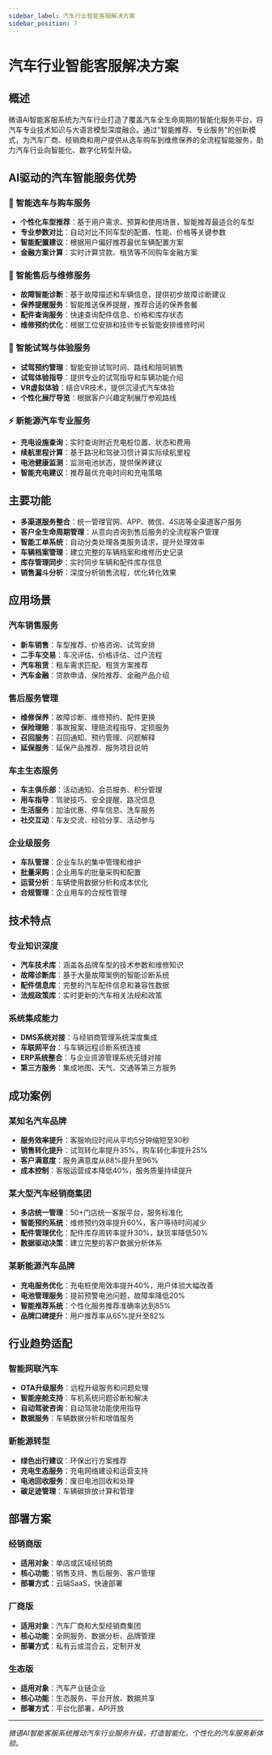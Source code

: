 ```yaml
---
sidebar_label: 汽车行业智能客服解决方案
sidebar_position: 7
---
```


# 汽车行业智能客服解决方案

## 概述

微语AI智能客服系统为汽车行业打造了覆盖汽车全生命周期的智能化服务平台，将汽车专业技术知识与大语言模型深度融合。通过"智能推荐、专业服务"的创新模式，为汽车厂商、经销商和用户提供从选车购车到维修保养的全流程智能服务，助力汽车行业向智能化、数字化转型升级。

## AI驱动的汽车智能服务优势

### 🚗 智能选车与购车服务

- **个性化车型推荐**：基于用户需求、预算和使用场景，智能推荐最适合的车型
- **专业参数对比**：自动对比不同车型的配置、性能、价格等关键参数
- **智能配置建议**：根据用户偏好推荐最优车辆配置方案
- **金融方案计算**：实时计算贷款、租赁等不同购车金融方案

### 🔧 智能售后与维修服务

- **故障智能诊断**：基于故障描述和车辆信息，提供初步故障诊断建议
- **保养提醒服务**：智能推送保养提醒，推荐合适的保养套餐
- **配件查询服务**：快速查询配件信息、价格和库存状态
- **维修预约优化**：根据工位安排和技师专长智能安排维修时间

### 📱 智能试驾与体验服务

- **试驾预约管理**：智能安排试驾时间、路线和陪同销售
- **试驾体验指导**：提供专业的试驾指导和车辆功能介绍
- **VR虚拟体验**：结合VR技术，提供沉浸式汽车体验
- **个性化展厅导览**：根据客户兴趣定制展厅参观路线

### ⚡ 新能源汽车专业服务

- **充电设施查询**：实时查询附近充电桩位置、状态和费用
- **续航里程计算**：基于路况和驾驶习惯计算实际续航里程
- **电池健康监测**：监测电池状态，提供保养建议
- **智能充电建议**：推荐最优充电时间和充电策略

## 主要功能

- **多渠道服务整合**：统一管理官网、APP、微信、4S店等全渠道客户服务
- **客户全生命周期管理**：从意向咨询到售后服务的全流程客户管理
- **智能工单系统**：自动分类处理各类服务请求，提升处理效率
- **车辆档案管理**：建立完整的车辆档案和维修历史记录
- **库存管理同步**：实时同步车辆和配件库存信息
- **销售漏斗分析**：深度分析销售流程，优化转化效果

## 应用场景

### 汽车销售服务

- **新车销售**：车型推荐、价格咨询、试驾安排
- **二手车交易**：车况评估、价格评估、过户流程
- **汽车租赁**：租车需求匹配、租赁方案推荐
- **汽车金融**：贷款申请、保险推荐、金融产品介绍

### 售后服务管理

- **维修保养**：故障诊断、维修预约、配件更换
- **保险理赔**：事故报案、理赔流程指导、定损服务
- **召回服务**：召回通知、预约管理、问题解释
- **延保服务**：延保产品推荐、服务项目说明

### 车主生态服务

- **车主俱乐部**：活动通知、会员服务、积分管理
- **用车指导**：驾驶技巧、安全提醒、路况信息
- **生活服务**：加油优惠、停车信息、洗车服务
- **社交互动**：车友交流、经验分享、活动参与

### 企业级服务

- **车队管理**：企业车队的集中管理和维护
- **批量采购**：企业用车的批量采购和配置
- **运营分析**：车辆使用数据分析和成本优化
- **合规管理**：企业用车的合规性管理

## 技术特点

### 专业知识深度

- **汽车技术库**：涵盖各品牌车型的技术参数和维修知识
- **故障诊断库**：基于大量故障案例的智能诊断系统
- **配件信息库**：完整的汽车配件信息和兼容性数据
- **法规政策库**：实时更新的汽车相关法规和政策

### 系统集成能力

- **DMS系统对接**：与经销商管理系统深度集成
- **车联网平台**：与车辆远程诊断系统连接
- **ERP系统整合**：与企业资源管理系统无缝对接
- **第三方服务**：集成地图、天气、交通等第三方服务

## 成功案例

### 某知名汽车品牌

- **服务效率提升**：客服响应时间从平均5分钟缩短至30秒
- **销售转化提升**：试驾转化率提升35%，购车转化率提升25%
- **客户满意度**：服务满意度从88%提升至96%
- **成本控制**：客服运营成本降低40%，服务质量持续提升

### 某大型汽车经销商集团

- **多店统一管理**：50+门店统一客服平台，服务标准化
- **智能预约系统**：维修预约效率提升60%，客户等待时间减少
- **配件管理优化**：配件库存周转率提升30%，缺货率降低50%
- **数据驱动决策**：建立完整的客户数据分析体系

### 某新能源汽车品牌

- **充电服务优化**：充电桩使用效率提升40%，用户体验大幅改善
- **电池管理服务**：提前预警电池问题，故障率降低20%
- **智能推荐系统**：个性化服务推荐准确率达到85%
- **品牌口碑提升**：用户推荐率从65%提升至82%

## 行业趋势适配

### 智能网联汽车

- **OTA升级服务**：远程升级服务和问题处理
- **智能座舱支持**：车机系统问题诊断和解决
- **自动驾驶咨询**：自动驾驶功能使用指导
- **数据服务**：车辆数据分析和增值服务

### 新能源转型

- **绿色出行建议**：环保出行方案推荐
- **充电生态服务**：充电网络建设和运营支持
- **电池回收服务**：废旧电池回收和处理
- **碳足迹管理**：车辆碳排放计算和管理

## 部署方案

### 经销商版

- **适用对象**：单店或区域经销商
- **核心功能**：销售支持、售后服务、客户管理
- **部署方式**：云端SaaS，快速部署

### 厂商版

- **适用对象**：汽车厂商和大型经销商集团
- **核心功能**：全网服务、数据分析、品牌管理
- **部署方式**：私有云或混合云，定制开发

### 生态版

- **适用对象**：汽车产业链企业
- **核心功能**：生态服务、平台开放、数据共享
- **部署方式**：平台化部署，API开放

---

*微语AI智能客服系统推动汽车行业服务升级，打造智能化、个性化的汽车服务新体验。*
